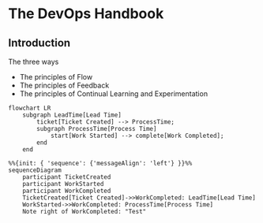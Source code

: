 # The DevOps Handbook

## Introduction
The three ways

* The principles of Flow
* The principles of Feedback
* The principles of Continual Learning and Experimentation

```mermaid
flowchart LR
    subgraph LeadTime[Lead Time]
        ticket[Ticket Created] --> ProcessTime;
        subgraph ProcessTime[Process Time]
            start[Work Started] --> complete[Work Completed];
        end
    end
```

```mermaid
%%{init: { 'sequence': {'messageAlign': 'left'} }}%%
sequenceDiagram
    participant TicketCreated
    participant WorkStarted
    participant WorkCompleted
    TicketCreated[Ticket Created]->>WorkCompleted: LeadTime[Lead Time]
    WorkStarted->>WorkCompleted: ProcessTime[Process Time]
    Note right of WorkCompleted: "Test"
```
